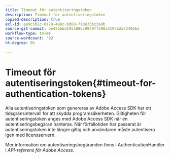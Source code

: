 ```yaml
---
title: Timeout för autentiseringstoken
description: Timeout för autentiseringstoken
copied-description: true
exl-id: ee9c5b2c-6a79-499c-bd60-718e33bc3a9b
source-git-commit: be43bbbd1051886c8979ff590a3197b2a7249b6a
workflow-type: tm+mt
source-wordcount: '82'
ht-degree: 0%

---
```


# Timeout för autentiseringstoken{#timeout-for-authentication-tokens}

Alla autentiseringstoken som genereras av Adobe Access SDK har ett tidsgränsintervall för att skydda programsäkerheten. Giltigheten för autentiseringstoken anges med Adobe Access SDK när en autentiseringsbegäran hanteras. När förfallotiden har passerat är autentiseringstoken inte längre giltig och användaren måste autentisera igen med licensservern.

Mer information om autentiseringsbegäranden finns i AuthenticationHandler i *API-referens för Adobe Access*.
